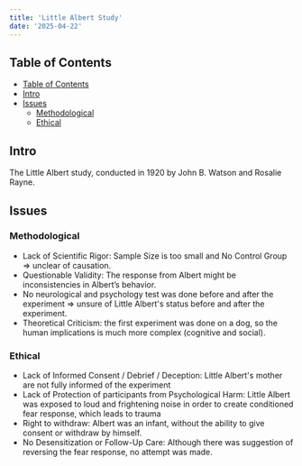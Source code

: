 ```yaml
---
title: 'Little Albert Study'
date: '2025-04-22'
---
```


## Table of Contents

- [Table of Contents](#table-of-contents)
- [Intro](#intro)
- [Issues](#issues)
  - [Methodological](#methodological)
  - [Ethical](#ethical)

## Intro

The Little Albert study, conducted in 1920 by John B. Watson and Rosalie Rayne.

## Issues

### Methodological

- Lack of Scientific Rigor: Sample Size is too small and No Control Group => unclear of causation.
- Questionable Validity: The response from Albert might be inconsistencies in Albert’s behavior.
- No neurological and psychology test was done before and after the experiment => unsure of Little Albert's status before and after the experiment.
- Theoretical Criticism: the first experiment was done on a dog, so the human implications is much more complex (cognitive and social).

### Ethical

- Lack of Informed Consent / Debrief / Deception: Little Albert's mother are not fully informed of the experiment
- Lack of Protection of participants from Psychological Harm: Little Albert was exposed to loud and frightening noise in order to create conditioned fear response, which leads to trauma
- Right to withdraw: Albert was an infant, without the ability to give consent or withdraw by himself.
- No Desensitization or Follow-Up Care: Although there was suggestion of reversing the fear response, no attempt was made.
